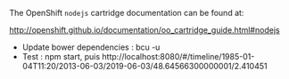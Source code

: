 The OpenShift `nodejs` cartridge documentation can be found at:

http://openshift.github.io/documentation/oo_cartridge_guide.html#nodejs

* Update bower dependencies : bcu -u
* Test : npm start, puis http://localhost:8080/#/timeline/1985-01-04T11:20/2013-06-03/2019-06-03/48.64566300000001/2.410451
